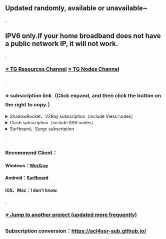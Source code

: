 ## Updated randomly, available or unavailable~
.
## IPV6 only.If your home broadband does not have a public network IP, it will not work.
.
### [⭐️ TG Resources Channel](https://t.me/yzc020) [⭐️ TG Nodes Channel](https://t.me/yzcjd)

.

### ⭐️ subscription link（Click expand, and then click the button on the right to copy.）

<details>
<summary> ShadowRocket、V2Ray subscription（include Vless nodes）</summary>

```
https://raw.githubusercontent.com/yzcjd/jiedian_v6/main/aabaaaba
```
</details>

<details>
<summary>Clash subscription（include SSR nodes） </summary>

```
https://api.dler.io/sub?target=clash&url=https://raw.githubusercontent.com/yzcjd/jiedian_v6/main/aabaaaba&config=https%3A%2F%2Fraw.githubusercontent.com%2Fyzcjd%2Fproxy-rules%2Fmain%2Fclash.ini&filename=%E7%94%B5%E6%8A%A5%40yzcjd%20%E6%89%8B%E6%9C%BA%E7%BD%91%E7%BB%9C%E5%8F%AF%E7%94%A8&emoji=true&list=false&udp=true&tfo=false&scv=true&fdn=true&sort=true
```
</details>

<details>
<summary>Surfboard、Surge subscription </summary>

```
https://api.dler.io/sub?target=surfboard&url=https://raw.githubusercontent.com/yzcjd/jiedian_v6/main/aabaaaba&config=https%3A%2F%2Fraw.githubusercontent.com%2Fyzcjd%2Fproxy-rules%2Fmain%2Fsurfboard.ini&filename=%E7%94%B5%E6%8A%A5%40yzcjd%20%E6%89%8B%E6%9C%BA%E7%BD%91%E7%BB%9C%E5%8F%AF%E7%94%A8&emoji=true&list=false&udp=true&tfo=false&scv=true&fdn=true&sort=false
```
</details>

.

### Recommend Client：
#### Windows：[WinXray](https://github.com/woohong666/win-xray)
#### Android：[Surfboard](https://t.me/surfboardnews)
#### iOS、Mac：I don't know.

.
### [⭐️ Jump to another project (updated more frequently)](https://apps.apple.com/cn/app/%E5%9B%BD%E5%AE%B6%E5%8F%8D%E8%AF%88%E4%B8%AD%E5%BF%83/id1552823102)

### Subscription conversion：https://acl4ssr-sub.github.io/
